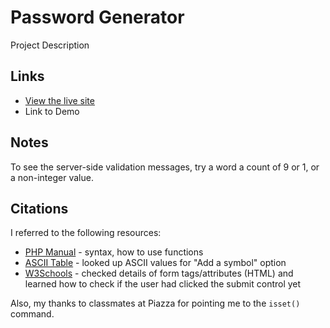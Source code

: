 # Password Generator

Project Description

## Links

* [View the live site](http://p2.josquinia.org)
* Link to Demo

## Notes

To see the server-side validation messages, try a word a count of 9 or 1, or a non-integer value.

## Citations

I referred to the following resources:

* [PHP Manual](http://php.net/manual/en/) - syntax, how to use functions
* [ASCII Table](http://www.asciitable.com/) - looked up ASCII values for "Add a symbol" option
* [W3Schools](http://www.w3schools.org/) - checked details of form tags/attributes (HTML) and learned how to check if the user had clicked the submit control yet

Also, my thanks to classmates at Piazza for pointing me to the `isset()` command.

